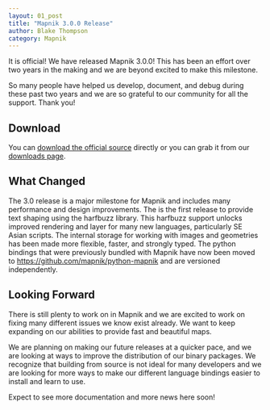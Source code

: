 ```yaml
---
layout: 01_post
title: "Mapnik 3.0.0 Release"
author: Blake Thompson
category: Mapnik
---
```


It is official! We have released Mapnik 3.0.0! This has been an effort over two years in the making and we are beyond excited to make this milestone. 

So many people have helped us develop, document, and debug during these past two years and we are so grateful to our community for all the support. Thank you!

## Download

You can [download the official source](https://github.com/mapnik/mapnik/archive/v3.0.0.tar.gz) directly or you can grab it from our [downloads page](/pages/downloads.html).

## What Changed

The 3.0 release is a major milestone for Mapnik and includes many performance and design improvements. The is the first release to provide text shaping using the harfbuzz library. This harfbuzz support unlocks improved rendering and layer for many new languages, particularly SE Asian scripts. The internal storage for working with images and geometries has been made more flexible, faster, and strongly typed. The python bindings that were previously bundled with Mapnik have now been moved to <https://github.com/mapnik/python-mapnik> and are versioned independently.

## Looking Forward

There is still plenty to work on in Mapnik and we are excited to work on fixing many different issues we know exist already. We want to keep expanding on our abilities to provide fast and beautiful maps.

We are planning on making our future releases at a quicker pace, and we are looking at ways to improve the distribution of our binary packages. We recognize that building from source is not ideal for many developers and we are looking for more ways to make our different language bindings easier to install and learn to use. 

Expect to see more documentation and more news here soon!
